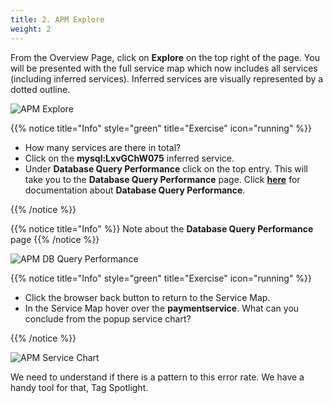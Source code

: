 ```yaml
---
title: 2. APM Explore
weight: 2
---
```


From the Overview Page, click on **Explore** on the top right of the page. You will be presented with the full service map which now includes all services (including inferred services). Inferred services are visually represented by a dotted outline.

![APM Explore](../images/apm-explore.png)

{{% notice title="Info" style="green" title="Exercise" icon="running" %}}

* How many services are there in total?
* Click on the **mysql:LxvGChW075** inferred service.
* Under **Database Query Performance** click on the top entry. This will take you to the **Database Query Performance** page. Click [**here**](https://docs.splunk.com/observability/en/apm/db-query-perf/db-query-performance.html) for documentation about **Database Query Performance**.

{{% /notice %}}

{{% notice title="Info" %}}
Note about the **Database Query Performance** page
{{% /notice %}}

![APM DB Query Performance](../images/apm-db-query.png)

{{% notice title="Info" style="green" title="Exercise" icon="running" %}}

* Click the browser back button to return to the Service Map.
* In the Service Map hover over the **paymentservice**. What can you conclude from the popup service chart?

{{% /notice %}}

![APM Service Chart](../images/apm-service-popup-chart.png)

We need to understand if there is a pattern to this error rate. We have a handy tool for that, Tag Spotlight.
